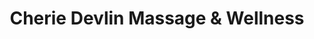 ---
title: "Cherie Devlin Massage & Wellness"
url: /golden/cherie-devlin-massage-and-wellness/
shop: massage
---